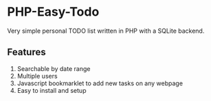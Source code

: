 # PHP-Easy-Todo

Very simple personal TODO list written in PHP with a SQLite backend.

## Features
1. Searchable by date range
2. Multiple users
3. Javascript bookmarklet to add new tasks on any webpage
4. Easy to install and setup
